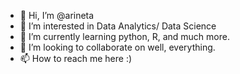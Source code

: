 - 👋 Hi, I’m @arineta
- 👀 I’m interested in Data Analytics/ Data Science
- 🌱 I’m currently learning python, R, and much more.
- 💞️ I’m looking to collaborate on well, everything.
- 📫 How to reach me here :)

<!---
arineta/arineta is a ✨ special ✨ repository because its `README.md` (this file) appears on your GitHub profile.
You can click the Preview link to take a look at your changes.
--->
